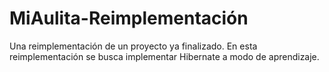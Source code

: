 # MiAulita-Reimplementación
Una reimplementación de un proyecto ya finalizado. En esta reimplementación se busca implementar Hibernate a modo de aprendizaje.
